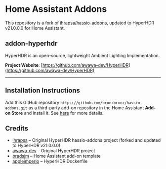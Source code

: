 # Home Assistant Addons

This repository is a fork of [ihrapsa/hassio-addons](https://github.com/ihrapsa/hassio-addons), updated to HyperHDR v21.0.0.0 for Home Assistant.

## addon-hyperhdr
HyperHDR is an open-source, lightweight Ambient Lighting Implementation.

**Project Website**: [https://github.com/awawa-dev/HyperHDR](https://github.com/awawa-dev/HyperHDR)

***

## Installation Instructions
Add this GitHub repository `https://github.com/brunzbrunz/hassio-addons.git` as a third-party add-on repository in the Home Assistant **Add-on Store** and install it.
See [here](https://www.home-assistant.io/hassio/installing_third_party_addons/) for more details.

## Credits
- [ihrapsa](https://github.com/ihrapsa/hassio-addons) – Original HyperHDR hassio-addons project (forked and updated to HyperHDR v21.0.0.0)
- [awawa-dev](https://github.com/awawa-dev/HyperHDR) – Original HyperHDR project
- [bradsjm](https://github.com/bradsjm/hassio-addons) – Home Assistant add-on template
- [appleimperio](https://github.com/appleimperio/docker-hyperhdr) – HyperHDR Dockerfile
